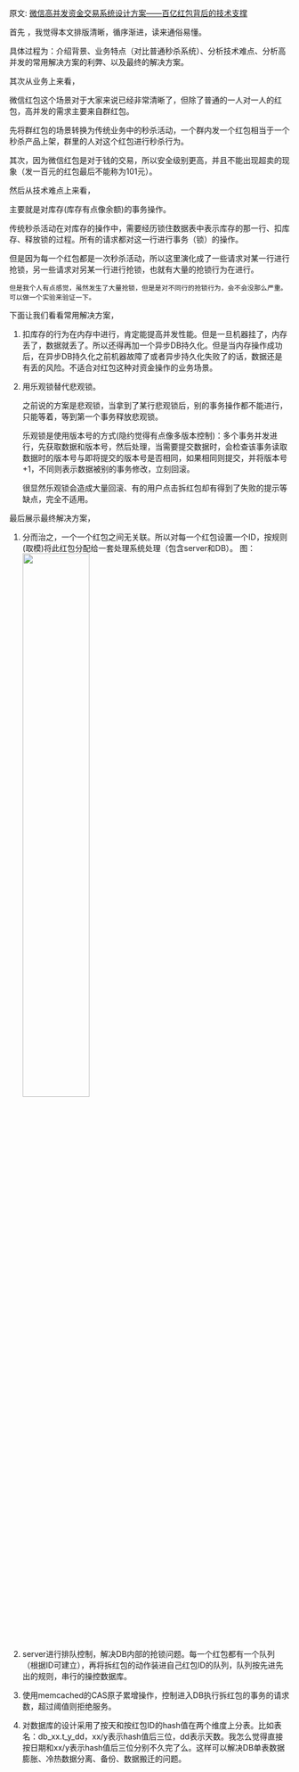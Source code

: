 原文: [微信高并发资金交易系统设计方案——百亿红包背后的技术支撑](http://mp.weixin.qq.com/s?__biz=MjM5MDE0Mjc4MA==&mid=2650995437&idx=1&sn=fefff4bff3e183d656a2d242e4c0a382)

首先 ，我觉得本文排版清晰，循序渐进，读来通俗易懂。

具体过程为：介绍背景、业务特点（对比普通秒杀系统）、分析技术难点、分析高并发的常用解决方案的利弊、以及最终的解决方案。

其次从业务上来看，

微信红包这个场景对于大家来说已经非常清晰了，但除了普通的一人对一人的红包，高并发的需求主要来自群红包。 

先将群红包的场景转换为传统业务中的秒杀活动，一个群内发一个红包相当于一个秒杀产品上架，群里的人对这个红包进行秒杀行为。

其次，因为微信红包是对于钱的交易，所以安全级别更高，并且不能出现超卖的现象（发一百元的红包最后不能称为101元）。

然后从技术难点上来看，

主要就是对库存(库存有点像余额)的事务操作。

传统秒杀活动在对库存的操作中，需要经历锁住数据表中表示库存的那一行、扣库存、释放锁的过程。所有的请求都对这一行进行事务（锁）的操作。

但是因为每一个红包都是一次秒杀活动，所以这里演化成了一些请求对某一行进行抢锁，另一些请求对另某一行进行抢锁，也就有大量的抢锁行为在进行。

`但是我个人有点感觉，虽然发生了大量抢锁，但是是对不同行的抢锁行为，会不会没那么严重。可以做一个实验来验证一下。`

下面让我们看看常用解决方案，

1. 扣库存的行为在内存中进行，肯定能提高并发性能。但是一旦机器挂了，内存丢了，数据就丢了。所以还得再加一个异步DB持久化。但是当内存操作成功后，在异步DB持久化之前机器故障了或者异步持久化失败了的话，数据还是有丢的风险。不适合对红包这种对资金操作的业务场景。

1. 用乐观锁替代悲观锁。

	之前说的方案是悲观锁，当拿到了某行悲观锁后，别的事务操作都不能进行，只能等着，等到第一个事务释放悲观锁。

	乐观锁是使用版本号的方式(隐约觉得有点像多版本控制)：多个事务并发进行，先获取数据和版本号，然后处理，当需要提交数据时，会检查该事务读取数据时的版本号与即将提交的版本号是否相同，如果相同则提交，并将版本号+1，不同则表示数据被别的事务修改，立刻回滚。
	
	很显然乐观锁会造成大量回滚、有的用户点击拆红包却有得到了失败的提示等缺点，完全不适用。
	
最后展示最终解决方案，
1. 分而治之，一个一个红包之间无关联。所以对每一个红包设置一个ID，按规则(取模)将此红包分配给一套处理系统处理（包含server和DB）。
   图：<img src="http://mmbiz.qpic.cn/mmbiz_png/YriaiaJPb26VMyvfdIg148h2Jw2T9b9hNtIV3qQyzhib5bmQVvEpuY07wpxSD850F0X05KvYwGjiaXTGr9Uo5gUr9Q/640?wx_fmt=png&tp=webp&wxfrom=5&wx_lazy=1" width="50%" height="50%">

1. server进行排队控制，解决DB内部的抢锁问题。每一个红包都有一个队列（根据ID可建立），再将拆红包的动作装进自己红包ID的队列，队列按先进先出的规则，串行的操控数据库。

1. 使用memcached的CAS原子累增操作，控制进入DB执行拆红包的事务的请求数，超过阈值则拒绝服务。

1. 对数据库的设计采用了按天和按红包ID的hash值在两个维度上分表。比如表名：db_xx.t_y_dd，xx/y表示hash值后三位，dd表示天数。我怎么觉得直接按日期和xx/y表示hash值后三位分别不久完了么。这样可以解决DB单表数据膨胀、冷热数据分离、备份、数据搬迁的问题。


